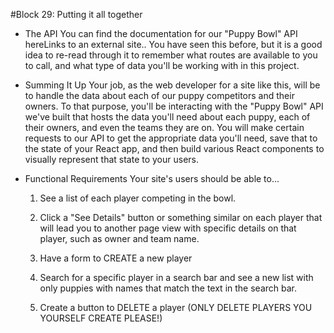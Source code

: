 #Block 29: Putting it all together

- The API
You can find the documentation for our "Puppy Bowl" API hereLinks to an external site.. You have seen this before, but it is a good idea to re-read through it to remember what routes are available to you to call, and what type of data you'll be working with in this project.

- Summing It Up
Your job, as the web developer for a site like this, will be to handle the data about each of our puppy competitors and their owners. To that purpose, you'll be interacting with the "Puppy Bowl" API we've built that hosts the data you'll need about each puppy, each of their owners, and even the teams they are on. You will make certain requests to our API to get the appropriate data you'll need, save that to the state of your React app, and then build various React components to visually represent that state to your users.

- Functional Requirements
    Your site's users should be able to...

    1. See a list of each player competing in the bowl.
    2. Click a "See Details" button or something similar on each player that will lead you to another  page view with specific details on that player, such as owner and team name.

    3. Have a form to CREATE a new player
    4. Search for a specific player in a search bar and see a new list with only puppies with names that match the text in the search bar.
    5. Create a button to DELETE a player (ONLY DELETE PLAYERS YOU YOURSELF CREATE PLEASE!)